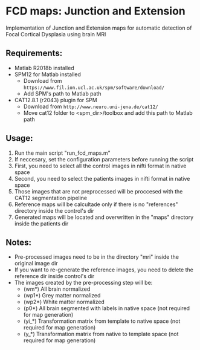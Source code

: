 # FCD maps: Junction and Extension
Implementation of Junction and Extension maps for automatic detection of Focal Cortical Dysplasia using brain MRI

## Requirements:
 - Matlab R2018b installed
 - SPM12 for Matlab installed 
   * Download from `https://www.fil.ion.ucl.ac.uk/spm/software/download/`
   * Add SPM's path to Matlab path
 - CAT12.8.1 (r2043) plugin for SPM
   * Download from `http://www.neuro.uni-jena.de/cat12/`
   * Move cat12 folder to <spm_dir>/toolbox and add this path to Matlab path

## Usage:
 1. Run the main script "run_fcd_maps.m"
 2. If neccesary, set the configuration parameters before running the script
 3. First, you need to select all the control images in nifti format in native space
 4. Second, you need to select the patients images in nifti format in native space
 5. Those images that are not preprocessed will be proccesed with the CAT12 segmentation pipeline
 6. Reference maps will be calcultade only if there is no "references" directory inside the control's dir
 7. Generated maps will be located and overwritten in the "maps" directory inside the patients dir

	
## Notes:
 - Pre-processed images need to be in the directory "mri" inside the original image dir
 - If you want to re-generate the reference images, you need to delete the reference dir inside control's dir
 - The images created by the pre-processing step will be:
   * (wm*)  All brain normalized
   * (wp1*) Grey matter normalized
   * (wp2*) White matter normalized
   * (p0*)  All brain segmented with labels in native space (not required for map generation)
   * (yi_*) Transformation matrix from template to native space (not required for map generation)
   * (y_*) Transformation matrix from native to template space (not required for map generation)